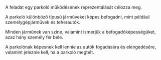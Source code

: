 A feladat egy parkoló működésének reprezentálását célozza meg.

A parkoló különböző típusú járműveket képes befogadni, mint például személygépjárművek és teherautók. 

Minden járműnek van színe, valamint ismerjük a befogadóképességüket, azaz hány személy fér bele. 

A parkolónak képesnek kell lennie az autók fogadására és elengedésére, valamint jeleznie kell, ha a parkoló megtelt.
